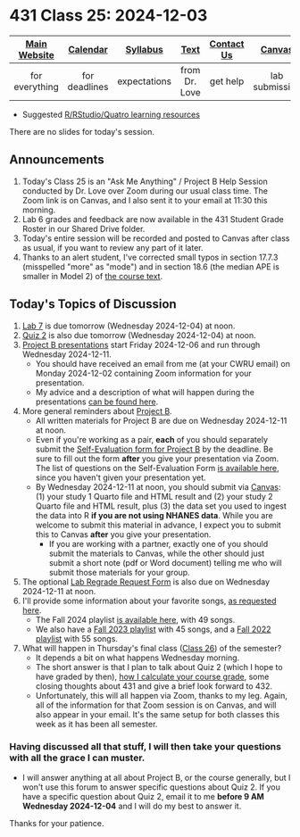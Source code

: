 # 431 Class 25: 2024-12-03

[Main Website](https://thomaselove.github.io/431-2024/) | [Calendar](https://thomaselove.github.io/431-2024/calendar.html) | [Syllabus](https://thomaselove.github.io/431-syllabus-2024/) | [Text](https://thomaselove.github.io/431-book/) | [Contact Us](https://thomaselove.github.io/431-2024/contact.html) | [Canvas](https://canvas.case.edu) | [Data and Code](https://github.com/THOMASELOVE/431-data)
:-----------: | :--------------: | :----------: | :---------: | :-------------: | :-----------: | :------------:
for everything | for deadlines | expectations | from Dr. Love | get help | lab submission | for downloads

- Suggested [R/RStudio/Quatro learning resources](https://thomaselove.github.io/431-2024/resources.html)

There are no slides for today's session.

## Announcements

1. Today's Class 25 is an "Ask Me Anything" / Project B Help Session conducted by Dr. Love over Zoom during our usual class time. The Zoom link is on Canvas, and I also sent it to your email at 11:30 this morning.
2. Lab 6 grades and feedback are now available in the 431 Student Grade Roster in our Shared Drive folder.
3. Today's entire session will be recorded and posted to Canvas after class as usual, if you want to review any part of it later.
4. Thanks to an alert student, I've corrected small typos in section 17.7.3 (misspelled "more" as "mode") and in section 18.6 (the median APE is smaller in Model 2) of [the course text](https://thomaselove.github.io/431-book/).

## Today's Topics of Discussion

1. [Lab 7](https://github.com/THOMASELOVE/431-labs-2024/tree/main/lab7) is due tomorrow (Wednesday 2024-12-04) at noon.
2. [Quiz 2](https://github.com/THOMASELOVE/431-quizzes-2024/tree/main/quiz2) is also due tomorrow (Wednesday 2024-12-04) at noon.
3. [Project B presentations](https://github.com/THOMASELOVE/431-classes-2024/blob/main/projectB/schedule.md) start Friday 2024-12-06 and run through Wednesday 2024-12-11.
    - You should have received an email from me (at your CWRU email) on Monday 2024-12-02 containing Zoom information for your presentation.
    - My advice and a description of what will happen during the presentations [can be found here](https://thomaselove.github.io/431-projectB-2024/checklist.html#oral-presentation-of-results).
4. More general reminders about [Project B](https://thomaselove.github.io/431-projectB-2024/).
    - All written materials for Project B are due on Wednesday 2024-12-11 at noon.
    - Even if you're working as a pair, **each** of you should separately submit the [Self-Evaluation form for Project B](https://bit.ly/431-2024-projectB-self-evaluation) by the deadline. Be sure to fill out the form **after** you give your presentation via Zoom. The list of questions on the Self-Evaluation Form [is available here](https://github.com/THOMASELOVE/431-classes-2024/blob/main/projectB/self-eval-questions.md), since you haven't given your presentation yet.
    - By Wednesday 2024-12-11 at noon, you should submit via [Canvas](https://canvas.case.edu): (1) your study 1 Quarto file and HTML result and (2) your study 2 Quarto file and HTML result, plus (3) the data set you used to ingest the data into R **if you are not using NHANES data**. While you are welcome to submit this material in advance, I expect you to submit this to Canvas **after** you give your presentation.
        - If you are working with a partner, exactly one of you should submit the materials to Canvas, while the other should just submit a short note (pdf or Word document) telling me who will submit those materials for your group.
5. The optional [Lab Regrade Request Form](https://bit.ly/431-2024-lab-regrade-request) is also due on Wednesday 2024-12-11 at noon.
6. I'll provide some information about your favorite songs, [as requested here](https://thomaselove.github.io/431-projectB-2024/checklist.html#a-special-note).
    - The Fall 2024 playlist [is available here](https://www.youtube.com/watch?v=4G-YQA_bsOU&list=PL1WkTI58HjcjAdtJOkV3GFtFCEZR82Jmn), with 49 songs.
    - We also have a [Fall 2023 playlist](https://www.youtube.com/watch?v=SmjG6p8LN4o&list=PL1WkTI58Hjcivws3CSv-xCLROR7-cEFgH) with 45 songs, and a [Fall 2022 playlist](https://www.youtube.com/watch?v=N-q559-hhUA&list=PL1WkTI58HjchPCLLYcV3q48LluH5z8aeN) with 55 songs.
7. What will happen in Thursday's final class ([Class 26](https://github.com/THOMASELOVE/431-classes-2024/tree/main/class26)) of the semester?
    - It depends a bit on what happens Wednesday morning.
    - The short answer is that I plan to talk about Quiz 2 (which I hope to have graded by then), [how I calculate your course grade](https://github.com/THOMASELOVE/431-classes-2024/blob/main/class25/431-grade-calculation-2024-fall.pdf), some closing thoughts about 431 and give a brief look forward to 432.
    - Unfortunately, this will all happen via Zoom, thanks to my leg. Again, all of the information for that Zoom session is on Canvas, and will also appear in your email. It's the same setup for both classes this week as it has been all semester.

### Having discussed all that stuff, I will then take your questions with all the grace I can muster.

- I will answer anything at all about Project B, or the course generally, but I won't use this forum to answer specific questions about Quiz 2. If you have a specific question about Quiz 2, email it to me **before 9 AM Wednesday 2024-12-04** and I will do my best to answer it.

Thanks for your patience.


